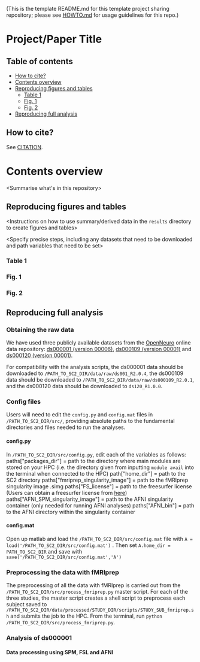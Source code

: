 (This is the template README.md for this template project sharing repository; please see [HOWTO.md](HOWTO.md) for usage guidelines for this repo.)

# Project/Paper Title

<Project description>
  
## Table of contents
   * [How to cite?](#how-to-cite)
   * [Contents overview](#contents-overview)
   * [Reproducing figures and tables](#reproducing-figures-and-tables)
      * [Table 1](#table-1)
      * [Fig. 1](#fig-1)
      * [Fig. 2](#fig-2)
   * [Reproducing full analysis](#reproducing-full-analysis)

## How to cite?

See [CITATION](CITATION).

# Contents overview

<Summarise what's in this repository>

## Reproducing figures and tables

<Instructions on how to use summary/derived data in the `results` directory to create figures and tables>

<Specify precise steps, including any datasets that need to be downloaded and path variables that need to be set>

### Table 1

### Fig. 1

### Fig. 2

## Reproducing full analysis

### Obtaining the raw data

We have used three publicly available datasets from the [OpenNeuro](https://openneuro.org/) online data repository: [ds000001 (version 00006)](https://openneuro.org/datasets/ds000001/versions/00006), [ds000109 (version 00001)](https://openneuro.org/datasets/ds000109/versions/00001) and [ds000120 (version 00001)](https://openneuro.org/datasets/ds000120/versions/00001).

For compatibility with the analysis scripts, the ds000001 data should be downloaded to `/PATH_TO_SC2_DIR/data/raw/ds001_R2.0.4`, the ds000109 data should be downloaded to `/PATH_TO_SC2_DIR/data/raw/ds000109_R2.0.1`, and the ds000120 data should be downloaded to `ds120_R1.0.0`. 

### Config files 
Users will need to edit the `config.py` and `config.mat` files in `/PATH_TO_SC2_DIR/src/`, providing absolute paths to the fundamental directories and files needed to run the analyses.

#### config.py
In `/PATH_TO_SC2_DIR/src/config.py`, edit each of the variables as follows:
paths["packages_dir"] = path to the directory where main modules are stored on your HPC (i.e. the directory given from inputting `module avail` into the terminal when connected to the HPC)
path["home_dir"] = path to the SC2 directory
paths["fmriprep_singularity_image"] = path to the fMRIprep singularity image .simg
paths["FS_license"] = path to the freesurfer license (Users can obtain a freesurfer license from [here](https://surfer.nmr.mgh.harvard.edu/registration.html))
paths["AFNI_SPM_singularity_image"] = path to the AFNI singularity container (only needed for running AFNI analyses)
paths["AFNI_bin"] = path to the AFNI directory within the singularity container

#### config.mat
Open up matlab and load the `/PATH_TO_SC2_DIR/src/config.mat` file with `A = load('/PATH_TO_SC2_DIR/src/config.mat')` . Then set `A.home_dir = PATH_TO_SC2_DIR` and save with `save('/PATH_TO_SC2_DIR/src/config.mat','A')` 

### Preprocessing the data with fMRIprep
The preprocessing of all the data with fMRIprep is carried out from the `/PATH_TO_SC2_DIR/src/process_fmriprep.py` master script. For each of the three studies, the master script creates a shell script to preprocess each subject saved to `/PATH_TO_SC2_DIR/data/processed/STUDY_DIR/scripts/STUDY_SUB_fmriprep.sh` and submits the job to the HPC. From the terminal, run `python /PATH_TO_SC2_DIR/src/process_fmriprep.py`.

### Analysis of ds000001

#### Data processing using SPM, FSL and AFNI

